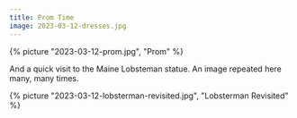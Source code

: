 ```yaml
---
title: Prom Time
image: 2023-03-12-dresses.jpg
---
```


{% picture "2023-03-12-prom.jpg", "Prom" %}

And a quick visit to the Maine Lobsteman statue. An image repeated here many,
many times.

{% picture "2023-03-12-lobsterman-revisited.jpg", "Lobsterman Revisited" %}
